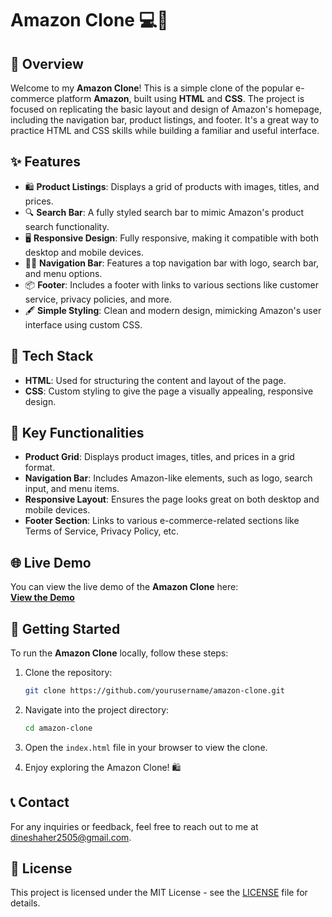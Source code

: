 # Amazon Clone 💻🛒

## 📖 Overview
Welcome to my **Amazon Clone**! This is a simple clone of the popular e-commerce platform **Amazon**, built using **HTML** and **CSS**. The project is focused on replicating the basic layout and design of Amazon's homepage, including the navigation bar, product listings, and footer. It's a great way to practice HTML and CSS skills while building a familiar and useful interface.

## ✨ Features
- 🛍️ **Product Listings**: Displays a grid of products with images, titles, and prices.
- 🔍 **Search Bar**: A fully styled search bar to mimic Amazon's product search functionality.
- 🖥️ **Responsive Design**: Fully responsive, making it compatible with both desktop and mobile devices.
- 🧑‍💻 **Navigation Bar**: Features a top navigation bar with logo, search bar, and menu options.
- 📦 **Footer**: Includes a footer with links to various sections like customer service, privacy policies, and more.
- 🖋️ **Simple Styling**: Clean and modern design, mimicking Amazon's user interface using custom CSS.

## 🔧 Tech Stack
- **HTML**: Used for structuring the content and layout of the page.
- **CSS**: Custom styling to give the page a visually appealing, responsive design.

## 🎯 Key Functionalities
- **Product Grid**: Displays product images, titles, and prices in a grid format.
- **Navigation Bar**: Includes Amazon-like elements, such as logo, search input, and menu items.
- **Responsive Layout**: Ensures the page looks great on both desktop and mobile devices.
- **Footer Section**: Links to various e-commerce-related sections like Terms of Service, Privacy Policy, etc.

## 🌐 Live Demo
You can view the live demo of the **Amazon Clone** here:  
[**View the Demo**](https://dinesh-dypcoe.github.io/amazon-clone/)

## 🚀 Getting Started
To run the **Amazon Clone** locally, follow these steps:

1. Clone the repository:
    ```bash
    git clone https://github.com/yourusername/amazon-clone.git
    ```

2. Navigate into the project directory:
    ```bash
    cd amazon-clone
    ```

3. Open the `index.html` file in your browser to view the clone.

4. Enjoy exploring the Amazon Clone! 🛍️

## 📞 Contact
For any inquiries or feedback, feel free to reach out to me at [dineshaher2505@gmail.com](mailto:dineshaher2505@gmail.com).

## 📝 License
This project is licensed under the MIT License - see the [LICENSE](LICENSE) file for details.
